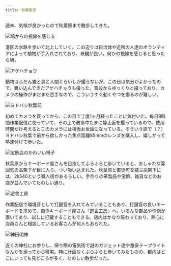 ```yaml
---
title: 秋葉散歩
---
```

週末、気候が良かったので秋葉原まで散歩してきた。

![](https://lh4.googleusercontent.com/kY8Ly7tN4Z-aSGsrks3ovfaTeU4WNQt63NrOHfeLqi6sVaLEBjN-qAhulOfxZEE3FhnHDTiwHQNWAAWzqYYgm-IcGzERANt3k-UUFFSNLUxUxPQT4WOKvHmn5BoUPYFub-BBXLRs8c4qVkSaqc5BKS1qKPE0ZAtseVRiX7ruR_Tf2xe6l32fwJgU4EVS0g "鳩からの視線を感じる")

港区の水路を歩いて北上していく。この辺りは自治体や近所の人達のボランティアによって植物が手入れされており、景観が良い。何かの視線を感じると思ったら鳩。

![](https://lh3.googleusercontent.com/GVl8uhwOCiOEfRKG6WmMFNUMBJbywICACBrUtSQkoEuj94VPRP_1E1W32DwfLmpAhDvD-2LWWUv1OJ6rhnivyPCTNlZqwOUt56hXTThekDgLlLtx3C27Jiu6yaJFOwm3RXCF3m-7sg4ZzWDPtFskLsHJSUc5vnkl64r-FNwmq5-X8mfZj4_b2rStGS2Lng "アゲハチョウ")

動物はふだん猫と鳥と人間ぐらいしか撮らないが、この日は気分がよかったので、舞い込んできたアゲハチョウも撮った。普段からゆっくりと撮っており、カメラの操作がまだまだ苦手なので、こういうすぐ動くやつを撮るのが難しい。

![](https://lh5.googleusercontent.com/iSrbI7_HM55nyL07KbIzdeyoNYB0PFqEwFAOlwkHB1jqNyRMpXAdTZcsm7i2413N76Jkxd4TVEyqddP7krBkav2lmmcFvJOta7nxPL2PyDAiHpJ-vdOKwtwyhE2FPikIkCOAWjOZtLtoKFqL__j1Ke84mazGVgqeQLksiP7WO-BrylWp0fei3ToQ3krgxA "ヨドバシ秋葉前")

初めてカメラを買ってから、この日で丁度1ヶ月経ったことに気付いた。毎日9時間作業配信に使っていて、その上で散歩中たまに静止画を撮っているので、使用時間だけ考えるとこのカメラには相当お世話になっている。そういう訳で（？）ヨドバシ秋葉で前から欲しかった焦点距離85mmのレンズを購入し、嬉しがって早速付けて歩いた。

![](https://lh6.googleusercontent.com/akrTQEa922Z1n9Fr_6vj9F6-kjKFV60-4efXZlTIB5EhfIoJgdbySH2skLhYvDeyPfxxG69sVOl-h1-JWwepk4_Dn2sW9kpIVNO-MOG6oGhhOwn7hHkwqOEGUfdeGzXtXbucBFfqnqw2ka1-nIni1yuUpMvOXD9oqpq-MYGwiYXU0MlQoX0oIuRN_gbX4A "宝飾店のかわいい椅子")

秋葉原からキーボード屋さんを目指してふらふらと歩いていると、おしゃれな雰囲気の高架下が目に入り、つい吸い込まれた。秋葉原と御徒町を結ぶ高架下には、2k540という職人街があるらしい。手作りの革製品や宝飾、雑貨などのお店が並んでいてたのしい通り。

![](https://lh5.googleusercontent.com/61SFtlgYKY0qLfIiB7FOJzQlmSDTO1sYoScCKMdw6xO4W7SCOI6oQclir6wPxnbvpSWfU5kxpUfIiSZbZHUeFd3DF6NJytsvSDeme_GOVdaM-gAj5LklUUwgKieKBD19_EpsQy2ewr4Fwqa_XGFPh0D07J9GGrdMxQy79LcXP_w-07d5T_YuIdstaVOqDw "遊舎工房")

作業配信で環境音として打鍵音を入れてみていることもあり、打鍵音の良いキーボードを求めて、自作キーボード屋さん『[遊舎工房](https://yushakobo.jp/)』へ。いろんな部品や作例が置いてあり、試しに打鍵することもできる。店内はかなり賑わっており、熱心に店員さんと相談しているお客さんが何人もおられた。

![](https://lh3.googleusercontent.com/DXSdE_s_pho7ANrtVWo88D2ME56TnMfDyFSaMmJJ9uZBI77JQy38g_NwdimPueYr0xdDdavyK57yWWdzYUDaksztG-CmWrBMxNO2RJHwfoWIRE2zXHp4EAFGo3x3709lSVBjv2UAE64KEEENXr6s3p6vVOhogevmptU-GIwCS6jkJnEeonLpTxK_ZdYlPQ "神田明神")

近くの神社にお参りし、帰り際の電気街で謎のガジェット達や激安テープライトなんかを漁ってから帰宅。特に計画なくぶらぶらと歩いてみたものの、都内はどこにいっても見どころが多く、たのしい散歩だった。
